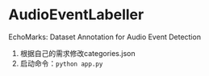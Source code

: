 # AudioEventLabeller
EchoMarks: Dataset Annotation for Audio Event Detection

1. 根据自己的需求修改categories.json
2. 启动命令：`python app.py`
